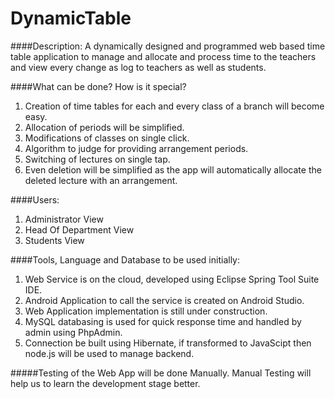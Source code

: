 # DynamicTable
####Description:
A dynamically designed and programmed web based time table application to manage and allocate and process time to the teachers and view every change as log to teachers as well as students.

####What can be done? How is it special?
1.  Creation of time tables for each and every class of a branch will become easy.
2.  Allocation of periods will be simplified.
3.  Modifications of classes on single click.
4.  Algorithm to judge for providing arrangement periods.
5.  Switching of lectures on single tap.
6.  Even deletion will be simplified as the app will automatically allocate the deleted lecture with an arrangement.

####Users:
1.  Administrator View
2.  Head Of Department View
3.  Students View

####Tools, Language and Database to be used initially:
1.  Web Service is on the cloud, developed using Eclipse Spring Tool Suite IDE.
2.  Android Application to call the service is created on Android Studio.
3.  Web Application implementation is still under construction.
4.  MySQL databasing is used for quick response time and handled by admin using PhpAdmin.
5.  Connection be built using Hibernate, if transformed to JavaScipt then node.js will be used to manage backend.


#####Testing of the Web App will be done Manually.
Manual Testing will help us to learn the development stage better.
